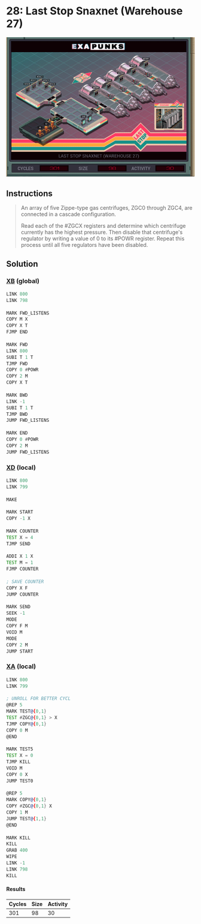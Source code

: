 # 28: Last Stop Snaxnet (Warehouse 27)

<div align="center"><img src="EXAPUNKS - Last Stop SNAXNET (301, 98, 30, 2022-12-05-19-37-37).gif" /></div>

## Instructions
> An array of five Zippe-type gas centrifuges, ZGC0 through ZGC4, are connected in a cascade configuration.
> 
> Read each of the #ZGCX registers and determine which centrifuge currently has the highest pressure. Then disable that centrifuge's regulator by writing a value of 0 to its #POWR register. Repeat this process until all five regulators have been disabled.

## Solution

### [XB](XB.exa) (global)
```asm
LINK 800
LINK 798

MARK FWD_LISTENS
COPY M X
COPY X T
FJMP END

MARK FWD
LINK 800
SUBI T 1 T
TJMP FWD
COPY 0 #POWR
COPY 2 M
COPY X T

MARK BWD
LINK -1
SUBI T 1 T
TJMP BWD
JUMP FWD_LISTENS

MARK END
COPY 0 #POWR
COPY 2 M
JUMP FWD_LISTENS
```

### [XD](XD.exa) (local)
```asm
LINK 800
LINK 799

MAKE

MARK START
COPY -1 X

MARK COUNTER
TEST X = 4
TJMP SEND

ADDI X 1 X
TEST M = 1
FJMP COUNTER

; SAVE COUNTER
COPY X F
JUMP COUNTER

MARK SEND
SEEK -1
MODE
COPY F M
VOID M
MODE
COPY 2 M
JUMP START
```

### [XA](XA.exa) (local)
```asm
LINK 800
LINK 799

; UNROLL FOR BETTER CYCL
@REP 5
MARK TEST@{0,1}
TEST #ZGC@{0,1} > X
TJMP COPY@{0,1}
COPY 0 M
@END

MARK TEST5
TEST X = 0
TJMP KILL
VOID M
COPY 0 X
JUMP TEST0

@REP 5
MARK COPY@{0,1}
COPY #ZGC@{0,1} X
COPY 1 M
JUMP TEST@{1,1}
@END

MARK KILL
KILL
GRAB 400
WIPE
LINK -1
LINK 798
KILL
```

#### Results
| Cycles | Size | Activity |
|--------|------|----------|
| 301    | 98   | 30       |
